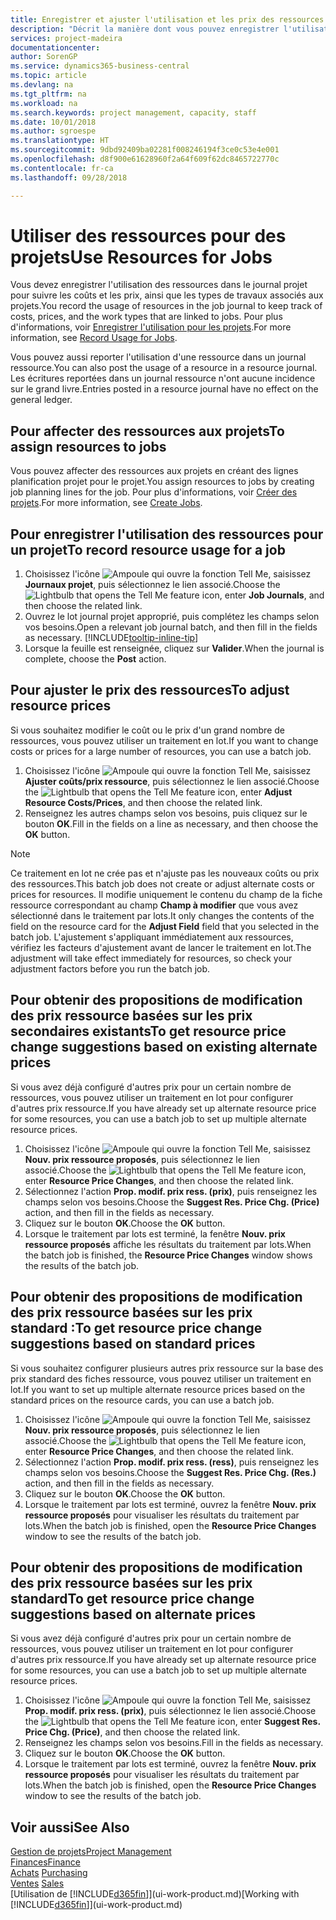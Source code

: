 ```yaml
---
title: Enregistrer et ajuster l'utilisation et les prix des ressources| Microsoft Docs
description: "Décrit la manière dont vous pouvez enregistrer l'utilisation ou la consommation ressource associée à un projet, de garder la trace et de gérer les coûts, les prix, ainsi que les types de travaux."
services: project-madeira
documentationcenter: 
author: SorenGP
ms.service: dynamics365-business-central
ms.topic: article
ms.devlang: na
ms.tgt_pltfrm: na
ms.workload: na
ms.search.keywords: project management, capacity, staff
ms.date: 10/01/2018
ms.author: sgroespe
ms.translationtype: HT
ms.sourcegitcommit: 9dbd92409ba02281f008246194f3ce0c53e4e001
ms.openlocfilehash: d8f900e61628960f2a64f609f62dc8465722770c
ms.contentlocale: fr-ca
ms.lasthandoff: 09/28/2018

---
```

# <a name="use-resources-for-jobs"></a><span data-ttu-id="2b283-103">Utiliser des ressources pour des projets</span><span class="sxs-lookup"><span data-stu-id="2b283-103">Use Resources for Jobs</span></span>
<span data-ttu-id="2b283-104">Vous devez enregistrer l'utilisation des ressources dans le journal projet pour suivre les coûts et les prix, ainsi que les types de travaux associés aux projets.</span><span class="sxs-lookup"><span data-stu-id="2b283-104">You record the usage of resources in the job journal to keep track of costs, prices, and the work types that are linked to jobs.</span></span> <span data-ttu-id="2b283-105">Pour plus d'informations, voir [Enregistrer l'utilisation pour les projets](projects-how-record-job-usage.md).</span><span class="sxs-lookup"><span data-stu-id="2b283-105">For more information, see [Record Usage for Jobs](projects-how-record-job-usage.md).</span></span>

<span data-ttu-id="2b283-106">Vous pouvez aussi reporter l'utilisation d'une ressource dans un journal ressource.</span><span class="sxs-lookup"><span data-stu-id="2b283-106">You can also post the usage of a resource in a resource journal.</span></span> <span data-ttu-id="2b283-107">Les écritures reportées dans un journal ressource n'ont aucune incidence sur le grand livre.</span><span class="sxs-lookup"><span data-stu-id="2b283-107">Entries posted in a resource journal have no effect on the general ledger.</span></span>

## <a name="to-assign-resources-to-jobs"></a><span data-ttu-id="2b283-108">Pour affecter des ressources aux projets</span><span class="sxs-lookup"><span data-stu-id="2b283-108">To assign resources to jobs</span></span>
<span data-ttu-id="2b283-109">Vous pouvez affecter des ressources aux projets en créant des lignes planification projet pour le projet.</span><span class="sxs-lookup"><span data-stu-id="2b283-109">You assign resources to jobs by creating job planning lines for the job.</span></span> <span data-ttu-id="2b283-110">Pour plus d'informations, voir [Créer des projets](projects-how-create-jobs.md).</span><span class="sxs-lookup"><span data-stu-id="2b283-110">For more information, see [Create Jobs](projects-how-create-jobs.md).</span></span>

## <a name="to-record-resource-usage-for-a-job"></a><span data-ttu-id="2b283-111">Pour enregistrer l'utilisation des ressources pour un projet</span><span class="sxs-lookup"><span data-stu-id="2b283-111">To record resource usage for a job</span></span>
1. <span data-ttu-id="2b283-112">Choisissez l'icône ![Ampoule qui ouvre la fonction Tell Me](media/ui-search/search_small.png "Dites-moi ce que vous voulez faire"), saisissez **Journaux projet**, puis sélectionnez le lien associé.</span><span class="sxs-lookup"><span data-stu-id="2b283-112">Choose the ![Lightbulb that opens the Tell Me feature](media/ui-search/search_small.png "Tell me what you want to do") icon, enter **Job Journals**, and then choose the related link.</span></span>
2. <span data-ttu-id="2b283-113">Ouvrez le lot journal projet approprié, puis complétez les champs selon vos besoins.</span><span class="sxs-lookup"><span data-stu-id="2b283-113">Open a relevant job journal batch, and then fill in the fields as necessary.</span></span> [!INCLUDE[tooltip-inline-tip](includes/tooltip-inline-tip_md.md)]
3. <span data-ttu-id="2b283-114">Lorsque la feuille est renseignée, cliquez sur **Valider**.</span><span class="sxs-lookup"><span data-stu-id="2b283-114">When the journal is complete, choose the **Post** action.</span></span>

## <a name="to-adjust-resource-prices"></a><span data-ttu-id="2b283-115">Pour ajuster le prix des ressources</span><span class="sxs-lookup"><span data-stu-id="2b283-115">To adjust resource prices</span></span>
<span data-ttu-id="2b283-116">Si vous souhaitez modifier le coût ou le prix d'un grand nombre de ressources, vous pouvez utiliser un traitement en lot.</span><span class="sxs-lookup"><span data-stu-id="2b283-116">If you want to change costs or prices for a large number of resources, you can use a batch job.</span></span>  

1. <span data-ttu-id="2b283-117">Choisissez l'icône ![Ampoule qui ouvre la fonction Tell Me](media/ui-search/search_small.png "Dites-moi ce que vous voulez faire"), saisissez **Ajuster coûts/prix ressource**, puis sélectionnez le lien associé.</span><span class="sxs-lookup"><span data-stu-id="2b283-117">Choose the ![Lightbulb that opens the Tell Me feature](media/ui-search/search_small.png "Tell me what you want to do") icon, enter **Adjust Resource Costs/Prices**, and then choose the related link.</span></span>
2. <span data-ttu-id="2b283-118">Renseignez les autres champs selon vos besoins, puis cliquez sur le bouton **OK**.</span><span class="sxs-lookup"><span data-stu-id="2b283-118">Fill in the fields on a line as necessary, and then choose the **OK** button.</span></span>

> [!NOTE]  
>   <span data-ttu-id="2b283-119">Ce traitement en lot ne crée pas et n'ajuste pas les nouveaux coûts ou prix des ressources.</span><span class="sxs-lookup"><span data-stu-id="2b283-119">This batch job does not create or adjust alternate costs or prices for resources.</span></span> <span data-ttu-id="2b283-120">Il modifie uniquement le contenu du champ de la fiche ressource correspondant au champ **Champ à modifier** que vous avez sélectionné dans le traitement par lots.</span><span class="sxs-lookup"><span data-stu-id="2b283-120">It only changes the contents of the field on the resource card for the **Adjust Field** field that you selected in the batch job.</span></span> <span data-ttu-id="2b283-121">L'ajustement s'appliquant immédiatement aux ressources, vérifiez les facteurs d'ajustement avant de lancer le traitement en lot.</span><span class="sxs-lookup"><span data-stu-id="2b283-121">The adjustment will take effect immediately for resources, so check your adjustment factors before you run the batch job.</span></span>

## <a name="to-get-resource-price-change-suggestions-based-on-existing-alternate-prices"></a><span data-ttu-id="2b283-122">Pour obtenir des propositions de modification des prix ressource basées sur les prix secondaires existants</span><span class="sxs-lookup"><span data-stu-id="2b283-122">To get resource price change suggestions based on existing alternate prices</span></span>
<span data-ttu-id="2b283-123">Si vous avez déjà configuré d'autres prix pour un certain nombre de ressources, vous pouvez utiliser un traitement en lot pour configurer d'autres prix ressource.</span><span class="sxs-lookup"><span data-stu-id="2b283-123">If you have already set up alternate resource price for some resources, you can use a batch job to set up multiple alternate resource prices.</span></span>

1. <span data-ttu-id="2b283-124">Choisissez l'icône ![Ampoule qui ouvre la fonction Tell Me](media/ui-search/search_small.png "Dites-moi ce que vous voulez faire"), saisissez **Nouv. prix ressource proposés**, puis sélectionnez le lien associé.</span><span class="sxs-lookup"><span data-stu-id="2b283-124">Choose the ![Lightbulb that opens the Tell Me feature](media/ui-search/search_small.png "Tell me what you want to do") icon, enter **Resource Price Changes**, and then choose the related link.</span></span>
2. <span data-ttu-id="2b283-125">Sélectionnez l'action **Prop. modif. prix ress. (prix)**, puis renseignez les champs selon vos besoins.</span><span class="sxs-lookup"><span data-stu-id="2b283-125">Choose the **Suggest Res. Price Chg. (Price)** action, and then fill in the fields as necessary.</span></span>
3. <span data-ttu-id="2b283-126">Cliquez sur le bouton **OK**.</span><span class="sxs-lookup"><span data-stu-id="2b283-126">Choose the **OK** button.</span></span>  
4. <span data-ttu-id="2b283-127">Lorsque le traitement par lots est terminé, la fenêtre **Nouv. prix ressource proposés** affiche les résultats du traitement par lots.</span><span class="sxs-lookup"><span data-stu-id="2b283-127">When the batch job is finished, the **Resource Price Changes** window shows the results of the batch job.</span></span>

## <a name="to-get-resource-price-change-suggestions-based-on-standard-prices"></a><span data-ttu-id="2b283-128">Pour obtenir des propositions de modification des prix ressource basées sur les prix standard :</span><span class="sxs-lookup"><span data-stu-id="2b283-128">To get resource price change suggestions based on standard prices</span></span>
<span data-ttu-id="2b283-129">Si vous souhaitez configurer plusieurs autres prix ressource sur la base des prix standard des fiches ressource, vous pouvez utiliser un traitement en lot.</span><span class="sxs-lookup"><span data-stu-id="2b283-129">If you want to set up multiple alternate resource prices based on the standard prices on the resource cards, you can use a batch job.</span></span>  

1. <span data-ttu-id="2b283-130">Choisissez l'icône ![Ampoule qui ouvre la fonction Tell Me](media/ui-search/search_small.png "Dites-moi ce que vous voulez faire"), saisissez **Nouv. prix ressource proposés**, puis sélectionnez le lien associé.</span><span class="sxs-lookup"><span data-stu-id="2b283-130">Choose the ![Lightbulb that opens the Tell Me feature](media/ui-search/search_small.png "Tell me what you want to do") icon, enter **Resource Price Changes**, and then choose the related link.</span></span>
2. <span data-ttu-id="2b283-131">Sélectionnez l'action **Prop. modif. prix ress. (ress)**, puis renseignez les champs selon vos besoins.</span><span class="sxs-lookup"><span data-stu-id="2b283-131">Choose the **Suggest Res. Price Chg. (Res.)** action, and then fill in the fields as necessary.</span></span>  
3. <span data-ttu-id="2b283-132">Cliquez sur le bouton **OK**.</span><span class="sxs-lookup"><span data-stu-id="2b283-132">Choose the **OK** button.</span></span>  
4. <span data-ttu-id="2b283-133">Lorsque le traitement par lots est terminé, ouvrez la fenêtre **Nouv. prix ressource proposés** pour visualiser les résultats du traitement par lots.</span><span class="sxs-lookup"><span data-stu-id="2b283-133">When the batch job is finished, open the **Resource Price Changes** window to see the results of the batch job.</span></span>

## <a name="to-get-resource-price-change-suggestions-based-on-alternate-prices"></a><span data-ttu-id="2b283-134">Pour obtenir des propositions de modification des prix ressource basées sur les prix standard</span><span class="sxs-lookup"><span data-stu-id="2b283-134">To get resource price change suggestions based on alternate prices</span></span>
<span data-ttu-id="2b283-135">Si vous avez déjà configuré d'autres prix pour un certain nombre de ressources, vous pouvez utiliser un traitement en lot pour configurer d'autres prix ressource.</span><span class="sxs-lookup"><span data-stu-id="2b283-135">If you have already set up alternate resource price for some resources, you can use a batch job to set up multiple alternate resource prices.</span></span>

1. <span data-ttu-id="2b283-136">Choisissez l'icône ![Ampoule qui ouvre la fonction Tell Me](media/ui-search/search_small.png "Dites-moi ce que vous voulez faire"), saisissez **Prop. modif. prix ress. (prix)**, puis sélectionnez le lien associé.</span><span class="sxs-lookup"><span data-stu-id="2b283-136">Choose the ![Lightbulb that opens the Tell Me feature](media/ui-search/search_small.png "Tell me what you want to do") icon, enter **Suggest Res. Price Chg. (Price)**, and then choose the related link.</span></span>  
2. <span data-ttu-id="2b283-137">Renseignez les champs selon vos besoins.</span><span class="sxs-lookup"><span data-stu-id="2b283-137">Fill in the fields as necessary.</span></span>
3. <span data-ttu-id="2b283-138">Cliquez sur le bouton **OK**.</span><span class="sxs-lookup"><span data-stu-id="2b283-138">Choose the **OK** button.</span></span>  
4. <span data-ttu-id="2b283-139">Lorsque le traitement par lots est terminé, ouvrez la fenêtre **Nouv. prix ressource proposés** pour visualiser les résultats du traitement par lots.</span><span class="sxs-lookup"><span data-stu-id="2b283-139">When the batch job is finished, open the **Resource Price Changes** window to see the results of the batch job.</span></span>

## <a name="see-also"></a><span data-ttu-id="2b283-140">Voir aussi</span><span class="sxs-lookup"><span data-stu-id="2b283-140">See Also</span></span>
[<span data-ttu-id="2b283-141">Gestion de projets</span><span class="sxs-lookup"><span data-stu-id="2b283-141">Project Management</span></span>](projects-manage-projects.md)  
[<span data-ttu-id="2b283-142">Finances</span><span class="sxs-lookup"><span data-stu-id="2b283-142">Finance</span></span>](finance.md)  
<span data-ttu-id="2b283-143">[Achats](purchasing-manage-purchasing.md)       </span><span class="sxs-lookup"><span data-stu-id="2b283-143">[Purchasing](purchasing-manage-purchasing.md)       </span></span>  
<span data-ttu-id="2b283-144">[Ventes](sales-manage-sales.md)   </span><span class="sxs-lookup"><span data-stu-id="2b283-144">[Sales](sales-manage-sales.md)   </span></span>  
<span data-ttu-id="2b283-145">[Utilisation de [!INCLUDE[d365fin](includes/d365fin_md.md)]](ui-work-product.md)</span><span class="sxs-lookup"><span data-stu-id="2b283-145">[Working with [!INCLUDE[d365fin](includes/d365fin_md.md)]](ui-work-product.md)</span></span>  

